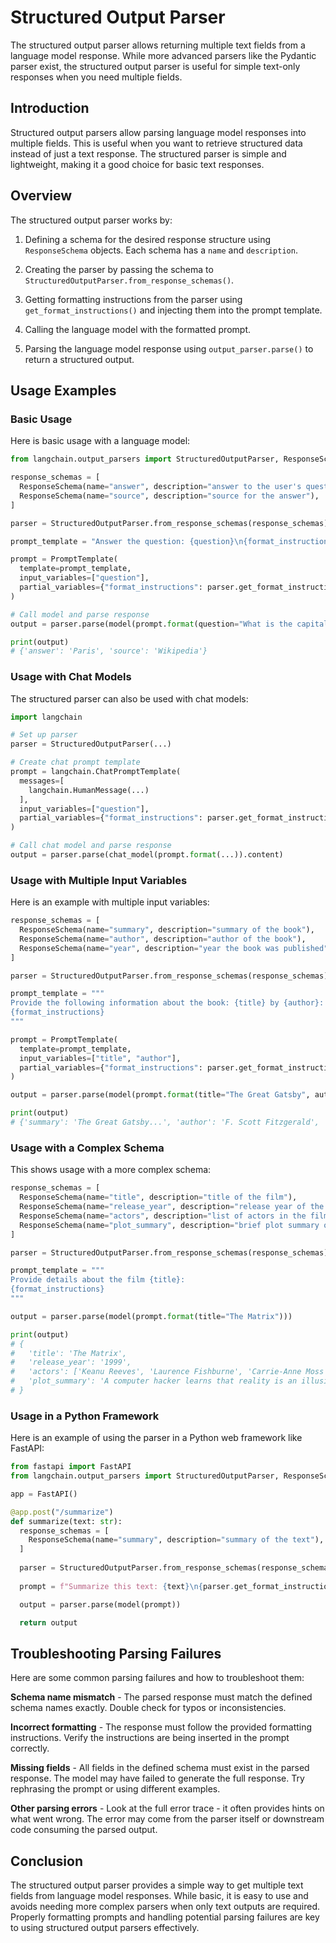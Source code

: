 

# Structured Output Parser

The structured output parser allows returning multiple text fields from a language model response. While more advanced parsers like the Pydantic parser exist, the structured output parser is useful for simple text-only responses when you need multiple fields.

## Introduction

Structured output parsers allow parsing language model responses into multiple fields. This is useful when you want to retrieve structured data instead of just a text response. The structured parser is simple and lightweight, making it a good choice for basic text responses.

## Overview

The structured output parser works by:

1. Defining a schema for the desired response structure using `ResponseSchema` objects. Each schema has a `name` and `description`.

2. Creating the parser by passing the schema to `StructuredOutputParser.from_response_schemas()`. 

3. Getting formatting instructions from the parser using `get_format_instructions()` and injecting them into the prompt template.

4. Calling the language model with the formatted prompt.

5. Parsing the language model response using `output_parser.parse()` to return a structured output.

## Usage Examples

### Basic Usage

Here is basic usage with a language model:

```python
from langchain.output_parsers import StructuredOutputParser, ResponseSchema

response_schemas = [
  ResponseSchema(name="answer", description="answer to the user's question"),
  ResponseSchema(name="source", description="source for the answer"), 
]

parser = StructuredOutputParser.from_response_schemas(response_schemas)

prompt_template = "Answer the question: {question}\n{format_instructions}"

prompt = PromptTemplate(
  template=prompt_template,
  input_variables=["question"],
  partial_variables={"format_instructions": parser.get_format_instructions()}  
)

# Call model and parse response
output = parser.parse(model(prompt.format(question="What is the capital of France?")))

print(output) 
# {'answer': 'Paris', 'source': 'Wikipedia'} 
```

### Usage with Chat Models

The structured parser can also be used with chat models:

```python
import langchain

# Set up parser  
parser = StructuredOutputParser(...)

# Create chat prompt template
prompt = langchain.ChatPromptTemplate(
  messages=[
    langchain.HumanMessage(...)    
  ],
  input_variables=["question"],
  partial_variables={"format_instructions": parser.get_format_instructions()}  
)

# Call chat model and parse response
output = parser.parse(chat_model(prompt.format(...)).content) 
```

### Usage with Multiple Input Variables

Here is an example with multiple input variables:

```python
response_schemas = [
  ResponseSchema(name="summary", description="summary of the book"),
  ResponseSchema(name="author", description="author of the book"),
  ResponseSchema(name="year", description="year the book was published"),  
]

parser = StructuredOutputParser.from_response_schemas(response_schemas)

prompt_template = """
Provide the following information about the book: {title} by {author}:  
{format_instructions}
"""

prompt = PromptTemplate(
  template=prompt_template,
  input_variables=["title", "author"],
  partial_variables={"format_instructions": parser.get_format_instructions()}
)

output = parser.parse(model(prompt.format(title="The Great Gatsby", author="F. Scott Fitzgerald")))

print(output)
# {'summary': 'The Great Gatsby...', 'author': 'F. Scott Fitzgerald', 'year': '1925'}
```

### Usage with a Complex Schema

This shows usage with a more complex schema:

```python
response_schemas = [
  ResponseSchema(name="title", description="title of the film"),
  ResponseSchema(name="release_year", description="release year of the film"),
  ResponseSchema(name="actors", description="list of actors in the film"),
  ResponseSchema(name="plot_summary", description="brief plot summary of the film"),
]  

parser = StructuredOutputParser.from_response_schemas(response_schemas)

prompt_template = """
Provide details about the film {title}: 
{format_instructions}
"""

output = parser.parse(model(prompt.format(title="The Matrix")))  

print(output)
# {
#   'title': 'The Matrix',
#   'release_year': '1999',
#   'actors': ['Keanu Reeves', 'Laurence Fishburne', 'Carrie-Anne Moss'],  
#   'plot_summary': 'A computer hacker learns that reality is an illusion...' 
# }
```

### Usage in a Python Framework

Here is an example of using the parser in a Python web framework like FastAPI:

```python
from fastapi import FastAPI
from langchain.output_parsers import StructuredOutputParser, ResponseSchema  

app = FastAPI()

@app.post("/summarize")  
def summarize(text: str):
  response_schemas = [
    ResponseSchema(name="summary", description="summary of the text"),
  ]
  
  parser = StructuredOutputParser.from_response_schemas(response_schemas) 
  
  prompt = f"Summarize this text: {text}\n{parser.get_format_instructions()}"

  output = parser.parse(model(prompt))

  return output
```

## Troubleshooting Parsing Failures

Here are some common parsing failures and how to troubleshoot them:

**Schema name mismatch** - The parsed response must match the defined schema names exactly. Double check for typos or inconsistencies.

**Incorrect formatting** - The response must follow the provided formatting instructions. Verify the instructions are being inserted in the prompt correctly.

**Missing fields** - All fields in the defined schema must exist in the parsed response. The model may have failed to generate the full response. Try rephrasing the prompt or using different examples.

**Other parsing errors** - Look at the full error trace - it often provides hints on what went wrong. The error may come from the parser itself or downstream code consuming the parsed output.

## Conclusion

The structured output parser provides a simple way to get multiple text fields from language model responses. While basic, it is easy to use and avoids needing more complex parsers when only text outputs are required. Properly formatting prompts and handling potential parsing failures are key to using structured output parsers effectively.

